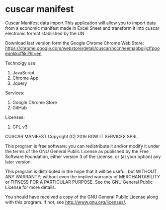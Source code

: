 # cuscar manifest
Cuscar Manifest data import 
This application will allow you to import data from a economic manifest made in Excel Sheet 
and transform it into cuscar electronic format stablished by the UN

Download last version form the Google Chrome Chrome Web Store:
<https://chrome.google.com/webstore/detail/cuscar/nccnheemapbgjijclfpooeonkkcffjki?hl=en>

Technolgy use:

1. JavaScript
2. Chrome App
3. Jquery

Services:

1. Google Chrome Store
2. GitHub

Licenses:

1. GPL v3

CUSCAR MANIFEST
Copyright (C) 2016  RGW IT SERVICES SPRL

This program is free software: you can redistribute it and/or modify
it under the terms of the GNU General Public License as published by
the Free Software Foundation, either version 3 of the License, or
(at your option) any later version.

This program is distributed in the hope that it will be useful,
but WITHOUT ANY WARRANTY; without even the implied warranty of
MERCHANTABILITY or FITNESS FOR A PARTICULAR PURPOSE.  See the
GNU General Public License for more details.

You should have received a copy of the GNU General Public License
along with this program.  If not, see <http://www.gnu.org/licenses/>.
